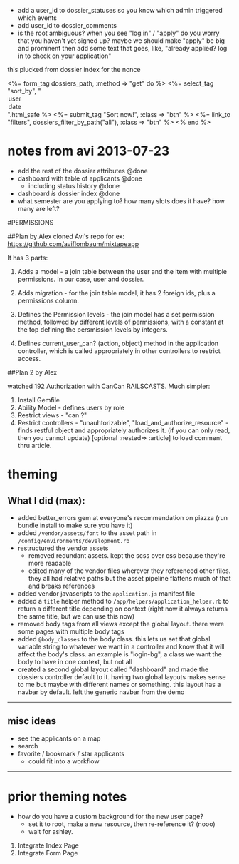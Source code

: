 - add a user_id to dossier_statuses so you know which admin triggered which events
- add user_id to dossier_comments
- is the root ambiguous? when you see "log in" / "apply" do you worry that you haven't yet signed up? maybe we should make "apply" be big and prominent then add some text that goes, like, "already applied? log in to check on your application"


this plucked from dossier index for the nonce

<%= form_tag dossiers_path, :method => "get" do %>
  <%= select_tag "sort_by", "<option>user</option><option>date</option>".html_safe %>
  <%= submit_tag "Sort now!", :class => "btn" %>
  <%= link_to "filters", dossiers_filter_by_path("all"), :class => "btn" %>
<% end %>

# notes from avi 2013-07-23

- add the rest of the dossier attributes @done
- dashboard with table of applicants @done
    - including status history @done
- dashboard *is* dossier index @done
- what semester are you applying to? how many slots does it have? how many are left?

#PERMISSIONS

##Plan by Alex
cloned Avi's repo for ex: https://github.com/aviflombaum/mixtapeapp

It has 3 parts:

1. Adds a model - a join table between the user and the item with multiple permissions. In our case, user and dossier.

2. Adds migration - for the join table model, it has 2 foreign ids, plus a permissions column.

3. Defines the Permission levels - the join model has a set permission method, followed by different levels of permissions, with a constant at the top defining the persmission levels by integers.

4. Defines current_user_can? (action, object) method in the application controller, which is called appropriately in other controllers to restrict access.

##Plan 2 by Alex

watched 192 Authorization with CanCan RAILSCASTS. Much simpler:

1. Install Gemfile
2. Ability Model - defines users by role
3. Restrict views - "can ?"
4. Restrict controllers - "unauhtorizable", "load_and_authorize_resource" - finds restful object and appropriately authorizes it. (if you can only read, then you cannot update) [optional :nested=> :article] to load comment thru article. 




# theming

## What I did (max):

- added better_errors gem at everyone's recommendation on piazza (run bundle install to make sure you have it)
- added `/vendor/assets/font` to the asset path in `/config/environments/development.rb`
- restructured the vendor assets
    - removed redundant assets. kept the scss over css because they're more readable
    - edited many of the vendor files wherever they referenced other files. they all had relative paths but the asset pipeline flattens much of that and breaks references
- added vendor javascripts to the `application.js` manifest file
- added a `title` helper method to `/app/helpers/application_helper.rb` to return a different title depending on context (right now it always returns the same title, but we can use this now)
- removed body tags from all views except the global layout. there were some pages with multiple body tags
- added `@body_classes` to the body class. this lets us set that global variable string to whatever we want in a controller and know that it will affect the body's class. an example is "login-bg", a class we want the body to have in one context, but not all
- created a second global layout called "dashboard" and made the dossiers controller default to it. having two global layouts makes sense to me but maybe with different names or something. this layout has a navbar by default. left the generic navbar from the demo

* * *

## misc ideas

- see the applicants on a map
- search
- favorite / bookmark / star applicants
    - could fit into a workflow

* * *

# prior theming notes

- how do you have a custom background for the new user page?
    - set it to root, make a new resource, then re-reference it? (nooo)
    - wait for ashley.

1. Integrate Index Page
2. Integrate Form Page
